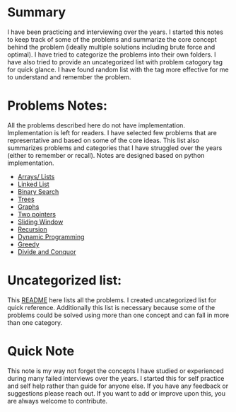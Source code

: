 # Summary   
I have been practicing and interviewing over the years. I started this notes to keep track of some of the problems and summarize the core concept behind the problem (ideally multiple solutions including brute force and optimal). I have tried to categorize the problems into their own folders. I have also tried to provide an uncategorized list with problem catogory tag for quick glance. I have found random list with the tag more effective for me to understand and remember the problem.

# Problems Notes:
All the problems described here do not have implementation. Implementation is left for readers. I have selected few problems that are representative  and based on some of the core ideas. This list also summarizes problems and categories that I have struggled over the years (either to remember or recall). Notes are designed based on python implementation.
- [Arrays/ Lists](Arrays(Lists)/README.md)
- [Linked List](LinkedList/README.md)
- [Binary Search](BinarySearch/README.md)
- [Trees](Trees/README.md)
- [Graphs](Graphs/README.md)
- [Two pointers](TwoPointers/README.md)
- [Sliding Window](SlidingWindow/README.md)
- [Recursion](Recursion/README.md)
- [Dynamic Programming](DP/README.md)
- [Greedy](Greedy/README.md)
- [Divide and Conquor](DivideandConquor/README.md)


# Uncategorized list:
This [README](Uncategorized/README.md) here lists all the problems. I created uncategorized list for quick reference. Additionally this list is necessary because some of the problems could be solved using more than one concept and can fall in more than one category.

# Quick Note
This note is my way not forget the concepts I have studied or experienced during many failed interviews over the years. I started this for self practice and self help rather than guide for anyone else. If you have any feedback or suggestions please reach out. If you want to add or improve upon this, you are always welcome to contribute.